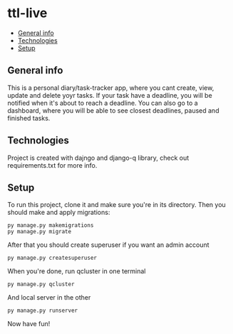 # ttl-live
* [General info](#general-info)
* [Technologies](#technologies)
* [Setup](#setup)

## General info
This is a personal diary/task-tracker app, where you cant create, view, update and delete yoyr tasks.
If your task have a deadline, you will be notified when it's about to reach a deadline.
You can also go to a dashboard, where you will be able to see closest deadlines, paused and finished tasks.
	
## Technologies
Project is created with dajngo and django-q library, check out requirements.txt for more info.
	
## Setup
To run this project, clone it and make sure you're in its directory.
Then you should make and apply migrations:

```
py manage.py makemigrations
py manage.py migrate
```

After that you should create superuser if you want an admin account

```
py manage.py createsuperuser
```

When you're done, run qcluster in one terminal

```
py manage.py qcluster
```
And local server in the other
```
py manage.py runserver
```

Now have fun!
